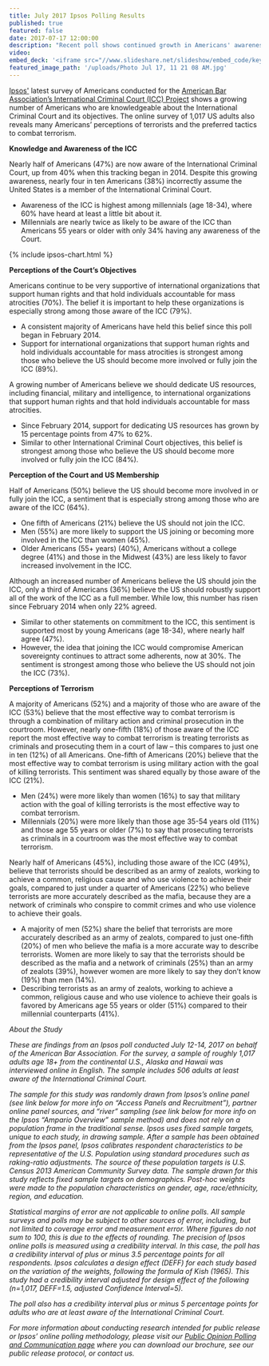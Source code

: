 ```yaml
---
title: July 2017 Ipsos Polling Results
published: true
featured: false
date: 2017-07-17 12:00:00
description: "Recent poll shows continued growth in Americans' awareness of the International Criminal Court (ICC), support for US membership, and support for ICC\_casework. Most Americans also think terrorism should be fought with both the military and the courtroom."
video:
embed_deck: '<iframe src="//www.slideshare.net/slideshow/embed_code/key/AYNtg30z2Pa6kj" width="595" height="485" frameborder="0" marginwidth="0" marginheight="0" scrolling="no" style="border:1px solid #CCC; border-width:1px; margin-bottom:5px; max-width: 100%;" allowfullscreen> </iframe> <div style="margin-bottom:5px"> <strong> <a href="//www.slideshare.net/abaiccproject/american-bar-association-icc-project-topline20170714" title="American Bar Association ICC Project Topline-2017-07-14" target="_blank">American Bar Association ICC Project Topline-2017-07-14</a> </strong> from <strong><a target="_blank" href="https://www.slideshare.net/abaiccproject">abaiccproject</a></strong> </div>'
featured_image_path: '/uploads/Photo Jul 17, 11 21 08 AM.jpg'
---
```



[Ipsos'](https://www.ipsos.com/en-us) latest survey of Americans conducted for the [American Bar Association’s International Criminal Court (ICC) Project](https://www.aba-icc.org/) shows a growing number of Americans who are knowledgeable about the International Criminal Court and its objectives. The online survey of 1,017 US adults also reveals many Americans’ perceptions of terrorists and the preferred tactics to combat terrorism.

**Knowledge and Awareness of the ICC**

Nearly half of Americans (47%) are now aware of the International Criminal Court, up from 40% when this tracking began in 2014. Despite this growing awareness, nearly four in ten Americans (38%) incorrectly assume the United States is a member of the International Criminal Court.

* Awareness of the ICC is highest among millennials (age 18-34), where 60% have heard at least a little bit about it.
* Millennials are nearly twice as likely to be aware of the ICC than Americans 55 years or older with only 34% having any awareness of the Court.


{% include ipsos-chart.html %}


**Perceptions of the Court’s Objectives**

Americans continue to be very supportive of international organizations that support human rights and that hold individuals accountable for mass atrocities (70%). The belief it is important to help these organizations is especially strong among those aware of the ICC (79%).

* A consistent majority of Americans have held this belief since this poll began in February 2014.
* Support for international organizations that support human rights and hold individuals accountable for mass atrocities is strongest among those who believe the US should become more involved or fully join the ICC (89%).

A growing number of Americans believe we should dedicate US resources, including financial, military and intelligence, to international organizations that support human rights and that hold individuals accountable for mass atrocities.

* Since February 2014, support for dedicating US resources has grown by 15 percentage points from 47% to 62%.
* Similar to other International Criminal Court objectives, this belief is strongest among those who believe the US should become more involved or fully join the ICC (84%).

**Perception of the Court and US Membership**

Half of Americans (50%) believe the US should become more involved in or fully join the ICC, a sentiment that is especially strong among those who are aware of the ICC (64%).

* One fifth of Americans (21%) believe the US should not join the ICC.
* Men (55%) are more likely to support the US joining or becoming more involved in the ICC than women (45%).
* Older Americans (55+ years) (40%), Americans without a college degree (41%) and those in the Midwest (43%) are less likely to favor increased involvement in the ICC.

Although an increased number of Americans believe the US should join the ICC, only a third of Americans (36%) believe the US should robustly support all of the work of the ICC as a full member. While low, this number has risen since February 2014 when only 22% agreed.

* Similar to other statements on commitment to the ICC, this sentiment is supported most by young Americans (age 18-34), where nearly half agree (47%).
* However, the idea that joining the ICC would compromise American sovereignty continues to attract some adherents, now at 30%. The sentiment is strongest among those who believe the US should not join the ICC (73%).

**Perceptions of Terrorism**

A majority of Americans (52%) and a majority of those who are aware of the ICC (53%) believe that the most effective way to combat terrorism is through a combination of military action and criminal prosecution in the courtroom. However, nearly one-fifth (18%) of those aware of the ICC report the most effective way to combat terrorism is treating terrorists as criminals and prosecuting them in a court of law – this compares to just one in ten (12%) of all Americans. One-fifth of Americans (20%) believe that the most effective way to combat terrorism is using military action with the goal of killing terrorists. This sentiment was shared equally by those aware of the ICC (21%).

* Men (24%) were more likely than women (16%) to say that military action with the goal of killing terrorists is the most effective way to combat terrorism.
* Millennials (20%) were more likely than those age 35-54 years old (11%) and those age 55 years or older (7%) to say that prosecuting terrorists as criminals in a courtroom was the most effective way to combat terrorism.

Nearly half of Americans (45%), including those aware of the ICC (49%), believe that terrorists should be described as an army of zealots, working to achieve a common, religious cause and who use violence to achieve their goals, compared to just under a quarter of Americans (22%) who believe terrorists are more accurately described as the mafia, because they are a network of criminals who conspire to commit crimes and who use violence to achieve their goals.

* A majority of men (52%) share the belief that terrorists are more accurately described as an army of zealots, compared to just one-fifth (20%) of men who believe the mafia is a more accurate way to describe terrorists. Women are more likely to say that the terrorists should be described as the mafia and a network of criminals (25%) than an army of zealots (39%), however women are more likely to say they don’t know (19%) than men (14%).
* Describing terrorists as an army of zealots, working to achieve a common, religious cause and who use violence to achieve their goals is favored by Americans age 55 years or older (51%) compared to their millennial counterparts (41%).

*About the Study*

*These are findings from an Ipsos poll conducted July 12-14, 2017 on behalf of the American Bar Association. For the survey, a sample of roughly 1,017 adults age 18+ from the continental U.S., Alaska and Hawaii was interviewed online in English. The sample includes 506 adults at least aware of the International Criminal Court.*

*The sample for this study was randomly drawn from Ipsos’s online panel (see link below for more info on “Access Panels and Recruitment”), partner online panel sources, and “river” sampling (see link below for more info on the Ipsos “Ampario Overview” sample method) and does not rely on a population frame in the traditional sense. Ipsos uses fixed sample targets, unique to each study, in drawing sample. After a sample has been obtained from the Ipsos panel, Ipsos calibrates respondent characteristics to be representative of the U.S. Population using standard procedures such as raking-ratio adjustments. The source of these population targets is U.S. Census 2013 American Community Survey data. The sample drawn for this study reflects fixed sample targets on demographics. Post-hoc weights were made to the population characteristics on gender, age, race/ethnicity, region, and education.*

*Statistical margins of error are not applicable to online polls. All sample surveys and polls may be subject to other sources of error, including, but not limited to coverage error and measurement error. Where figures do not sum to 100, this is due to the effects of rounding. The precision of Ipsos online polls is measured using a credibility interval. In this case, the poll has a credibility interval of plus or minus 3.5 percentage points for all respondents. Ipsos calculates a design effect (DEFF) for each study based on the variation of the weights, following the formula of Kish (1965). This study had a credibility interval adjusted for design effect of the following (n=1,017, DEFF=1.5, adjusted Confidence Interval=5).*

*The poll also has a credibility interval plus or minus 5 percentage points for adults who are at least aware of the International Criminal Court.*

*For more information about conducting research intended for public release or Ipsos’ online polling methodology, please visit our [Public Opinion Polling and Communication page](https://www.ipsos.com/en-us/public-opinion-polling-and-communication-research) where you can download our brochure, see our public release protocol, or contact us.*
